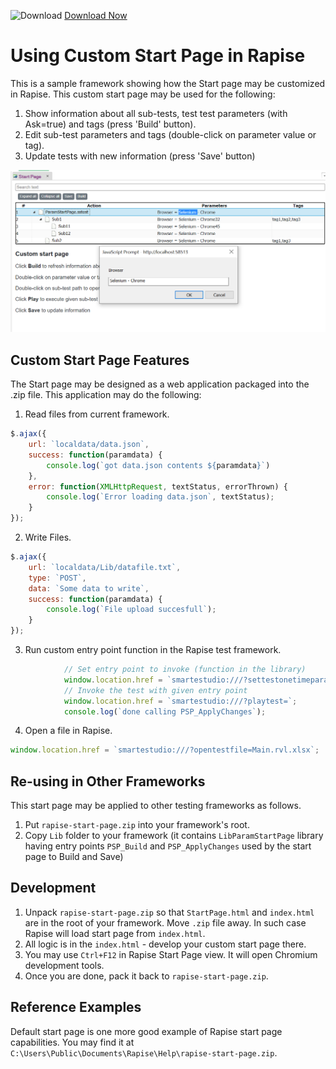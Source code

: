 ![Download](https://github.githubassets.com/images/icons/emoji/unicode/23ec.png?v8) [Download Now](https://inflectra.github.io/DownGit/#/home?url=https://github.com/Inflectra/rapise-powerpack/tree/master/ParamStartPage)

# Using Custom Start Page in Rapise

This is a sample framework showing how the Start page may be customized in Rapise. This custom start page may be used for the following:
1. Show information about all sub-tests, test test parameters (with Ask=true) and tags (press 'Build' button).
2. Edit sub-test parameters and tags (double-click on parameter value or tag).
3. Update tests with new information (press 'Save' button)

![ParamStartPage](img/ParamStartPage.png)

## Custom Start Page Features

The Start page may be designed as a web application packaged into the .zip file. This application may do the following:

1. Read files from current framework.
```javascript
$.ajax({
    url: `localdata/data.json`,
    success: function(paramdata) {
        console.log(`got data.json contents ${paramdata}`)
    },
    error: function(XMLHttpRequest, textStatus, errorThrown) { 
        console.log(`Error loading data.json`, textStatus);
    }
});

```
2. Write Files.
```javascript
$.ajax({
    url: `localdata/Lib/datafile.txt`,
    type: `POST`,
    data: `Some data to write`,
    success: function(paramdata) {
        console.log(`File upload succesfull`);
    }
});
```
3. Run custom entry point function in the Rapise test framework.
```javascript
            // Set entry point to invoke (function in the library) 
            window.location.href = `smartestudio:///?settestonetimeparam=g_entryPointName:'PSP_ApplyChanges'`;
            // Invoke the test with given entry point
            window.location.href = `smartestudio:///?playtest=`;
            console.log(`done calling PSP_ApplyChanges`);
```

4. Open a file in Rapise.
```javascript
window.location.href = `smartestudio:///?opentestfile=Main.rvl.xlsx`;
```

## Re-using in Other Frameworks

This start page may be applied to other testing frameworks as follows.
1. Put `rapise-start-page.zip` into your framework's root.
2. Copy `Lib` folder to your framework (it contains `LibParamStartPage` library having entry points `PSP_Build` and `PSP_ApplyChanges` used by the start page to Build and Save)

## Development

1. Unpack `rapise-start-page.zip` so that `StartPage.html` and `index.html` are in the root of your framework. Move `.zip` file away. In such case Rapise will load start page from `index.html`.
2. All logic is in the `index.html` - develop your custom start page there.
3. You may use `Ctrl+F12` in Rapise Start Page view. It will open Chromium development tools.
3. Once you are done, pack it back to `rapise-start-page.zip`.


## Reference Examples

Default start page is one more good example of Rapise start page capabilities. You may find it at `C:\Users\Public\Documents\Rapise\Help\rapise-start-page.zip`.